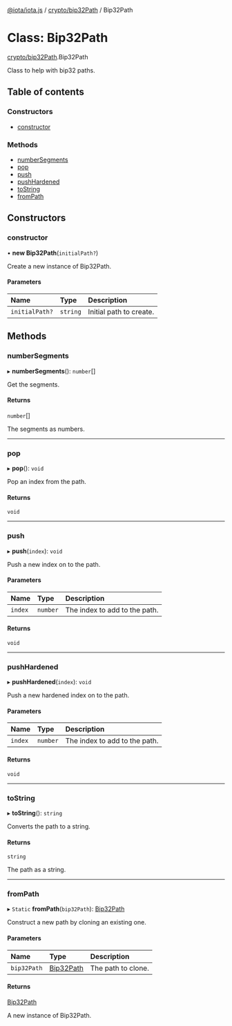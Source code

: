[@iota/iota.js](../README.md) / [crypto/bip32Path](../modules/crypto_bip32path.md) / Bip32Path

# Class: Bip32Path

[crypto/bip32Path](../modules/crypto_bip32path.md).Bip32Path

Class to help with bip32 paths.

## Table of contents

### Constructors

- [constructor](crypto_bip32path.bip32path.md#constructor)

### Methods

- [numberSegments](crypto_bip32path.bip32path.md#numbersegments)
- [pop](crypto_bip32path.bip32path.md#pop)
- [push](crypto_bip32path.bip32path.md#push)
- [pushHardened](crypto_bip32path.bip32path.md#pushhardened)
- [toString](crypto_bip32path.bip32path.md#tostring)
- [fromPath](crypto_bip32path.bip32path.md#frompath)

## Constructors

### constructor

• **new Bip32Path**(`initialPath?`)

Create a new instance of Bip32Path.

#### Parameters

| Name | Type | Description |
| :------ | :------ | :------ |
| `initialPath?` | `string` | Initial path to create. |

## Methods

### numberSegments

▸ **numberSegments**(): `number`[]

Get the segments.

#### Returns

`number`[]

The segments as numbers.

___

### pop

▸ **pop**(): `void`

Pop an index from the path.

#### Returns

`void`

___

### push

▸ **push**(`index`): `void`

Push a new index on to the path.

#### Parameters

| Name | Type | Description |
| :------ | :------ | :------ |
| `index` | `number` | The index to add to the path. |

#### Returns

`void`

___

### pushHardened

▸ **pushHardened**(`index`): `void`

Push a new hardened index on to the path.

#### Parameters

| Name | Type | Description |
| :------ | :------ | :------ |
| `index` | `number` | The index to add to the path. |

#### Returns

`void`

___

### toString

▸ **toString**(): `string`

Converts the path to a string.

#### Returns

`string`

The path as a string.

___

### fromPath

▸ `Static` **fromPath**(`bip32Path`): [Bip32Path](crypto_bip32path.bip32path.md)

Construct a new path by cloning an existing one.

#### Parameters

| Name | Type | Description |
| :------ | :------ | :------ |
| `bip32Path` | [Bip32Path](crypto_bip32path.bip32path.md) | The path to clone. |

#### Returns

[Bip32Path](crypto_bip32path.bip32path.md)

A new instance of Bip32Path.
